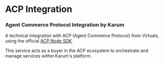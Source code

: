 # ACP Integration

### Agent Commerce Protocol Integration by Karum

A technical integration with ACP (Agent Commerce Protocol) from Virtuals, using the official [ACP Node SDK](https://github.com/Virtual-Protocol/acp-node).

This service acts as a buyer in the ACP ecosystem to orchestrate and manage services within Karum's platform.